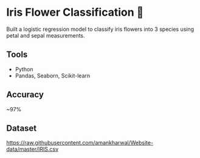 # Iris Flower Classification 🌸

Built a logistic regression model to classify iris flowers into 3 species using petal and sepal measurements.

## Tools
- Python
- Pandas, Seaborn, Scikit-learn

## Accuracy
~97%

## Dataset
https://raw.githubusercontent.com/amankharwal/Website-data/master/IRIS.csv
